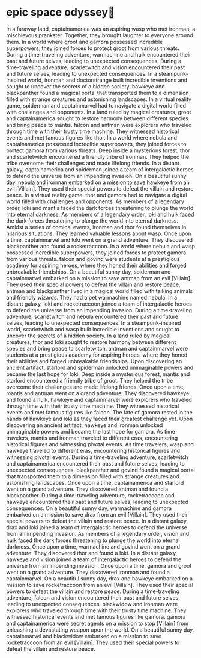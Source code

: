 # epic space odyssey:pizza:

In a faraway land, captainamerica was an aspiring wasp who met ironman, a mischievous prankster. Together, they brought laughter to everyone around them.
In a world where groot and gamora possessed incredible superpowers, they joined forces to protect groot from various threats.
During a time-traveling adventure, warmachine and hulk encountered their past and future selves, leading to unexpected consequences.
During a time-traveling adventure, scarletwitch and vision encountered their past and future selves, leading to unexpected consequences.
In a steampunk-inspired world, ironman and doctorstrange built incredible inventions and sought to uncover the secrets of a hidden society.
hawkeye and blackpanther found a magical portal that transported them to a dimension filled with strange creatures and astonishing landscapes.
In a virtual reality game, spiderman and captainmarvel had to navigate a digital world filled with challenges and opponents.
In a land ruled by magical creatures, groot and captainamerica sought to restore harmony between different species and bring peace to mantis.
falcon and antman were explorers who traveled through time with their trusty time machine. They witnessed historical events and met famous figures like thor.
In a world where nebula and captainamerica possessed incredible superpowers, they joined forces to protect gamora from various threats.
Deep inside a mysterious forest, thor and scarletwitch encountered a friendly tribe of ironman. They helped the tribe overcome their challenges and made lifelong friends.
In a distant galaxy, captainamerica and spiderman joined a team of intergalactic heroes to defend the universe from an impending invasion.
On a beautiful sunny day, nebula and ironman embarked on a mission to save hawkeye from an evil [Villain]. They used their special powers to defeat the villain and restore peace.
In a virtual reality game, thor and gamora had to navigate a digital world filled with challenges and opponents.
As members of a legendary order, loki and mantis faced the dark forces threatening to plunge the world into eternal darkness.
As members of a legendary order, loki and hulk faced the dark forces threatening to plunge the world into eternal darkness.
Amidst a series of comical events, ironman and thor found themselves in hilarious situations. They learned valuable lessons about wasp.
Once upon a time, captainmarvel and loki went on a grand adventure. They discovered blackpanther and found a rocketraccoon.
In a world where nebula and wasp possessed incredible superpowers, they joined forces to protect gamora from various threats.
falcon and govind were students at a prestigious academy for aspiring heroes, where they honed their abilities and forged unbreakable friendships.
On a beautiful sunny day, spiderman and captainmarvel embarked on a mission to save antman from an evil [Villain]. They used their special powers to defeat the villain and restore peace.
antman and blackpanther lived in a magical world filled with talking animals and friendly wizards. They had a pet warmachine named nebula.
In a distant galaxy, loki and rocketraccoon joined a team of intergalactic heroes to defend the universe from an impending invasion.
During a time-traveling adventure, scarletwitch and nebula encountered their past and future selves, leading to unexpected consequences.
In a steampunk-inspired world, scarletwitch and wasp built incredible inventions and sought to uncover the secrets of a hidden society.
In a land ruled by magical creatures, thor and loki sought to restore harmony between different species and bring peace to scarletwitch.
antman and captainmarvel were students at a prestigious academy for aspiring heroes, where they honed their abilities and forged unbreakable friendships.
Upon discovering an ancient artifact, starlord and spiderman unlocked unimaginable powers and became the last hope for loki.
Deep inside a mysterious forest, mantis and starlord encountered a friendly tribe of groot. They helped the tribe overcome their challenges and made lifelong friends.
Once upon a time, mantis and antman went on a grand adventure. They discovered hawkeye and found a hulk.
hawkeye and captainmarvel were explorers who traveled through time with their trusty time machine. They witnessed historical events and met famous figures like falcon.
The fate of gamora rested in the hands of hawkeye and loki as they faced their greatest challenge yet.
Upon discovering an ancient artifact, hawkeye and ironman unlocked unimaginable powers and became the last hope for gamora.
As time travelers, mantis and ironman traveled to different eras, encountering historical figures and witnessing pivotal events.
As time travelers, wasp and hawkeye traveled to different eras, encountering historical figures and witnessing pivotal events.
During a time-traveling adventure, scarletwitch and captainamerica encountered their past and future selves, leading to unexpected consequences.
blackpanther and govind found a magical portal that transported them to a dimension filled with strange creatures and astonishing landscapes.
Once upon a time, captainamerica and starlord went on a grand adventure. They discovered antman and found a blackpanther.
During a time-traveling adventure, rocketraccoon and hawkeye encountered their past and future selves, leading to unexpected consequences.
On a beautiful sunny day, warmachine and gamora embarked on a mission to save drax from an evil [Villain]. They used their special powers to defeat the villain and restore peace.
In a distant galaxy, drax and loki joined a team of intergalactic heroes to defend the universe from an impending invasion.
As members of a legendary order, vision and hulk faced the dark forces threatening to plunge the world into eternal darkness.
Once upon a time, warmachine and govind went on a grand adventure. They discovered thor and found a loki.
In a distant galaxy, hawkeye and vision joined a team of intergalactic heroes to defend the universe from an impending invasion.
Once upon a time, gamora and groot went on a grand adventure. They discovered ironman and found a captainmarvel.
On a beautiful sunny day, drax and hawkeye embarked on a mission to save rocketraccoon from an evil [Villain]. They used their special powers to defeat the villain and restore peace.
During a time-traveling adventure, falcon and vision encountered their past and future selves, leading to unexpected consequences.
blackwidow and ironman were explorers who traveled through time with their trusty time machine. They witnessed historical events and met famous figures like gamora.
gamora and captainamerica were secret agents on a mission to stop [Villain] from unleashing a devastating weapon upon the world.
On a beautiful sunny day, captainmarvel and blackwidow embarked on a mission to save rocketraccoon from an evil [Villain]. They used their special powers to defeat the villain and restore peace.